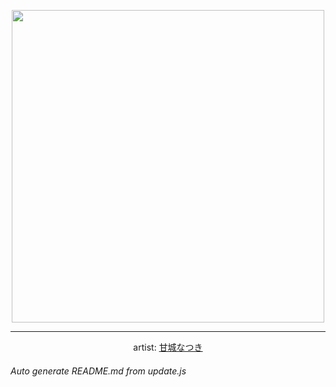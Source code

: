 
<p align="center">
  <img width="500" src="https://nekos.best/api/v2/neko/0017.png">
  <hr/>
  <center>
    artist: <a href="https://twitter.com/i/web/status/884733640084602880">甘城なつき</a>
  </center>
</p>


###### Auto generate README.md from update.js

